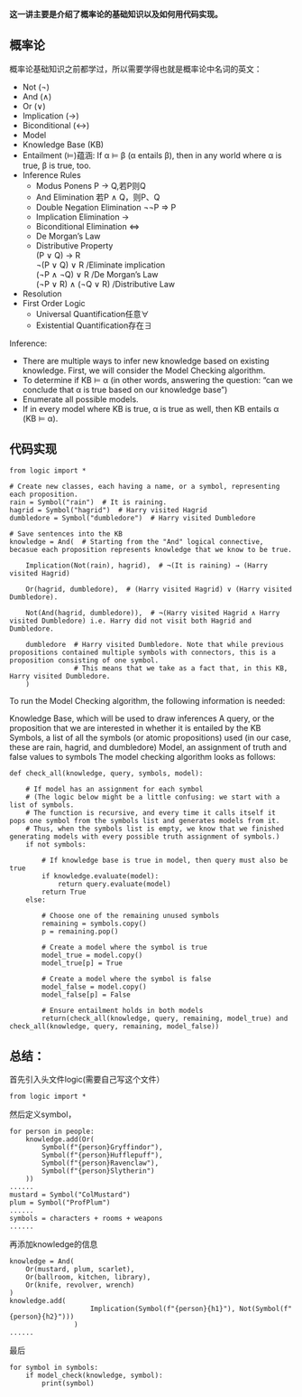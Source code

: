 **这一讲主要是介绍了概率论的基础知识以及如何用代码实现。**     
## 概率论    
概率论基础知识之前都学过，所以需要学得也就是概率论中名词的英文：      
- Not (¬)  
- And (∧)
- Or (∨)
- Implication (→) 
- Biconditional (↔) 
- Model
- Knowledge Base (KB)
- Entailment (⊨)蕴涵: If α ⊨ β (α entails β), then in any world where α is true, β is true, too.
- Inference Rules
  - Modus Ponens P → Q,若P则Q
  - And Elimination 若P ∧ Q，则P、Q 
  - Double Negation Elimination ¬¬P => P
  - Implication Elimination ->
  - Biconditional Elimination  <=>
  - De Morgan’s Law
  - Distributive Property        
(P ∨ Q) → R         
¬(P ∨ Q) ∨ R /Eliminate implication         
(¬P ∧ ¬Q) ∨ R /De Morgan’s Law     
(¬P ∨ R) ∧ (¬Q ∨ R) /Distributive Law          
- Resolution
- First Order Logic
  - Universal Quantification任意∀
  - Existential Quantification存在∃
                         
Inference:
- There are multiple ways to infer new knowledge based on existing knowledge. First, we will consider the Model Checking algorithm.         
- To determine if KB ⊨ α (in other words, answering the question: “can we conclude that α is true based on our knowledge base”)            
- Enumerate all possible models.               
- If in every model where KB is true, α is true as well, then KB entails α (KB ⊨ α).       
## 代码实现
```
from logic import *

# Create new classes, each having a name, or a symbol, representing each proposition.
rain = Symbol("rain")  # It is raining.
hagrid = Symbol("hagrid")  # Harry visited Hagrid
dumbledore = Symbol("dumbledore")  # Harry visited Dumbledore

# Save sentences into the KB
knowledge = And(  # Starting from the "And" logical connective, becasue each proposition represents knowledge that we know to be true.

    Implication(Not(rain), hagrid),  # ¬(It is raining) → (Harry visited Hagrid)

    Or(hagrid, dumbledore),  # (Harry visited Hagrid) ∨ (Harry visited Dumbledore).

    Not(And(hagrid, dumbledore)),  # ¬(Harry visited Hagrid ∧ Harry visited Dumbledore) i.e. Harry did not visit both Hagrid and Dumbledore.

    dumbledore  # Harry visited Dumbledore. Note that while previous propositions contained multiple symbols with connectors, this is a proposition consisting of one symbol.             
                # This means that we take as a fact that, in this KB, Harry visited Dumbledore.
    )
```
To run the Model Checking algorithm, the following information is needed:

Knowledge Base, which will be used to draw inferences
A query, or the proposition that we are interested in whether it is entailed by the KB
Symbols, a list of all the symbols (or atomic propositions) used (in our case, these are rain, hagrid, and dumbledore)
Model, an assignment of truth and false values to symbols
The model checking algorithm looks as follows:
```
def check_all(knowledge, query, symbols, model):

    # If model has an assignment for each symbol            
    # (The logic below might be a little confusing: we start with a list of symbols.            
    # The function is recursive, and every time it calls itself it pops one symbol from the symbols list and generates models from it.           
    # Thus, when the symbols list is empty, we know that we finished generating models with every possible truth assignment of symbols.)
    if not symbols:

        # If knowledge base is true in model, then query must also be true
        if knowledge.evaluate(model):
            return query.evaluate(model)
        return True
    else:

        # Choose one of the remaining unused symbols
        remaining = symbols.copy()
        p = remaining.pop()

        # Create a model where the symbol is true
        model_true = model.copy()
        model_true[p] = True

        # Create a model where the symbol is false
        model_false = model.copy()
        model_false[p] = False

        # Ensure entailment holds in both models
        return(check_all(knowledge, query, remaining, model_true) and check_all(knowledge, query, remaining, model_false))
```
## **总结：**        
首先引入头文件logic(需要自己写这个文件）
```
from logic import *
```
然后定义symbol，
```
for person in people:
    knowledge.add(Or(
        Symbol(f"{person}Gryffindor"),
        Symbol(f"{person}Hufflepuff"),
        Symbol(f"{person}Ravenclaw"),
        Symbol(f"{person}Slytherin")
    ))
......
mustard = Symbol("ColMustard")
plum = Symbol("ProfPlum")
......
symbols = characters + rooms + weapons
......
```
再添加knowledge的信息
```
knowledge = And(
    Or(mustard, plum, scarlet),
    Or(ballroom, kitchen, library),
    Or(knife, revolver, wrench)
)
knowledge.add(
                    Implication(Symbol(f"{person}{h1}"), Not(Symbol(f"{person}{h2}")))
                )
......
```
最后
```
for symbol in symbols:
    if model_check(knowledge, symbol):
        print(symbol)
```
